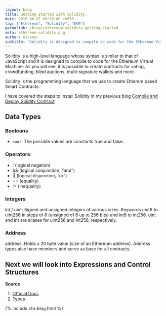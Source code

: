 ```yaml
---
layout: blog
title: Getting started with Solidity.
date: 2016-08-01 09:10:00 +0530
tag: ["Ethereum", "Solidity", "EVM"]
permalink: /blogs/ethereum-solidity-getting-started
meta: ethereum-solidity.png
author: niksmac
subtitle: "Solidity is designed to compile to code for the Ethereum Virtual Machine."
---
```


Solidity is a high-level language whose syntax is similar to that of JavaScript and it is designed to compile to code for the Ethereum Virtual Machine. As you will see, it is possible to create contracts for voting, crowdfunding, blind auctions, multi-signature wallets and more.

Solidity is the programming language that we use to create Etherem based Smart Contracts.

I have covered the steps to install Solidity in my previous blog [Compile and Deploy Solidity
Contract](/blogs/compile-deploy-solidity-contract-ethereum-console-geth-part-1)

## Data Types

### Booleans
 * `bool`: The possible values are constants true and false.

### Operators:

 * ! (logical negation)
 * && (logical conjunction, “and”)
 * || (logical disjunction, “or”)
 * == (equality)
 * != (inequality)

### Integers

int / uint: Signed and unsigned integers of various sizes. Keywords uint8 to uint256 in steps of 8 (unsigned of 8 up to 256 bits) and int8 to int256. uint and int are aliases for uint256 and int256, respectively.

### Address
address: Holds a 20 byte value (size of an Ethereum address). Address types also have members and serve as base for all contracts.

## Next we will look into Expressions and Control Structures


**Source**

 1. [Official Docs](http://solidity.readthedocs.io/en/latest/)
 2. [Types](http://solidity.readthedocs.io/en/latest/types.html)


{% include cta-blog.html %}
